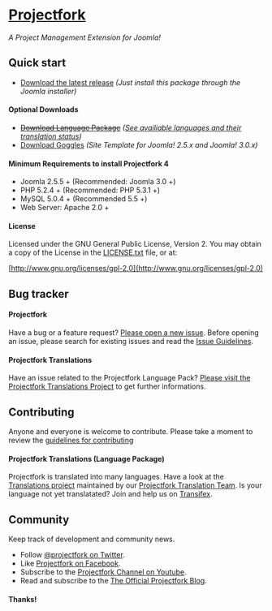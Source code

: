 # [Projectfork](https://projectfork.net)

_A Project Management Extension for Joomla!_


## Quick start

* [Download the latest release](https://projectfork.net/downloads/projectfork-4/projectfork-4-4-0-0) *(Just install this package through the Joomla installer)*

#### Optional Downloads
* ~~[Download Language Package](http://projectfork.net/downloads)~~ _([See availiable languages and their translation status](https://www.transifex.com/projects/p/projectfork-languages/))_
* [Download Goggles](https://projectfork.net/downloads/projectfork-4-goggles/projectfork-4-goggles-4-0-0) _(Site Template for Joomla! 2.5.x and Joomla! 3.0.x)_

#### Minimum Requirements to install Projectfork 4
* Joomla 2.5.5 + (Recommended: Joomla 3.0 +)
* PHP 5.2.4 + (Recommended: PHP 5.3.1 +)
* MySQL 5.0.4 + (Recommended 5.5 +)
* Web Server: Apache 2.0 +

#### License
Licensed under the GNU General Public License, Version 2.
You may obtain a copy of the License in the [LICENSE.txt](https://github.com/projectfork/Projectfork/blob/dev/source/LICENSE.txt) file, or at:

  [http://www.gnu.org/licenses/gpl-2.0](http://www.gnu.org/licenses/gpl-2.0)


## Bug tracker
#### Projectfork
Have a bug or a feature request? [Please open a new issue](https://github.com/projectfork/Projectfork/issues). Before opening an issue, please search for existing issues and read the [Issue Guidelines](CONTRIBUTING.md#bugs).

#### Projectfork Translations
Have an issue related to the Projectfork Language Pack? [Please visit the Projectfork Translations Project](https://github.com/projectfork/Translations) to get further informations.


## Contributing
Anyone and everyone is welcome to contribute. Please take a moment to review the [guidelines for contributing](CONTRIBUTING.md)

#### Projectfork Translations (Language Package)
Projectfork is translated into many languages. Have a look at the [Translations project](https://github.com/projectfork/Translations) maintained by our [Projectfork Translation Team](https://raw.github.com/projectfork/Translations/wiki/translation_team).
Is your language not yet translatated? Join and help us on [Transifex](https://www.transifex.com/projects/p/projectfork-languages/).

## Community

Keep track of development and community news.

* Follow [@projectfork on Twitter](http://twitter.com/projectfork).
* Like [Projectfork on Facebook](http://facebook.com/projectfork).
* Subscribe to the [Projectfork Channel on Youtube](http://youtube.com/user/projectfork).
* Read and subscribe to the [The Official Projectfork Blog](https://projectfork.net/blog).

#### Thanks!



